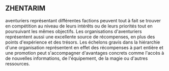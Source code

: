 ## ZHENTARIM


aventuriers représentant différentes factions peuvent tout à
fait se trouver en compétition au niveau de leurs intérêts ou
de leurs priorités tout en poursuivant les mêmes objectifs.
Les organisations d'aventuriers représentent aussi une
excellente source de récompenses, en plus des points
d'expérience et des trésors. Les échelons gravis dans
la hiérarchie d'une organisation représentent en effet
des récompenses à part entière et une promotion peut
s'accompagner d'avantages concrets comme l'accès à de
nouvelles informations, de l'équipement, de la magie ou
d'autres ressources.

